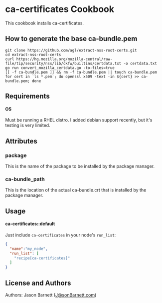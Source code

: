 ca-certificates Cookbook
========================

This cookbook installs ca-certificates.

How to generate the base ca-bundle.pem
--------------------------------------
    git clone https://github.com/agl/extract-nss-root-certs.git
    cd extract-nss-root-certs
    curl https://hg.mozilla.org/mozilla-central/raw-file/tip/security/nss/lib/ckfw/builtins/certdata.txt -o certdata.txt
    go run convert_mozilla_certdata.go -to-files=true
    [[ -f ca-bundle.pem ]] && rm -f ca-bundle.pem || touch ca-bundle.pem
    for cert in `ls *.pem`; do openssl x509 -text -in ${cert} >> ca-bundle.pem; done

Requirements
------------

#### OS
Must be running a RHEL distro. I added debian support recently, but it's testing is very limited.

Attributes
----------
### package

This is the name of the package to be installed by the package manager.

### ca-bundle_path

This is the location of the actual ca-bundle.crt that is installed by the package manager.

Usage
-----
#### ca-certificates::default
Just include `ca-certificates` in your node's `run_list`:

```json
{
  "name":"my_node",
  "run_list": [
    "recipe[ca-certificates]"
  ]
}
```

License and Authors
-------------------
Authors: Jason Barnett (<J@sonBarnett.com>)
